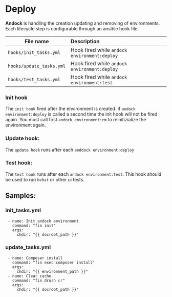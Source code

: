 # Deploy 

<b>Andock</b> is handling the creation updating and removing of environments. Each lifecycle step is configurable through an ansible hook file.

| File name                  | Description |
|----------------------------|:------------|
| `hooks/init_tasks.yml`     | Hook fired while `andock environment:deploy` |
| `hooks/update_tasks.yml`   | Hook fired while `andock environment:deploy`|
| `hooks/test_tasks.yml`     | Hook fired while `andock environment:test`|

### Init hook
The `init hook` fired after the environment is created. if `andock environment:deploy` is called a second time the init hook will not be fired again. You must call first `andock environment:rm` to reinitizialize the environment again.  
### Update hook:
The `update hook` runs after each `anddock environment:deploy`
### Test hook:
The `test hook` runs after each `andock environment:test`. This hook should be used to run `behat` or other ui tests.

## Samples:
### init_tasks.yml
```
 - name: Init andock environment
   command: "fin init"
   args:
     chdir: "{{ docroot_path }}"
```
 
### update_tasks.yml
```
 - name: Composer install
   command: "fin exec composer install"
   args:
     chdir: "{{ environment_path }}"
 - name: Clear cache
   command: "fin drush cr"
   args:
     chdir: "{{ docroot_path }}"
```

